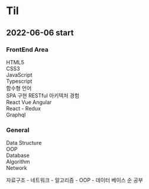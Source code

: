 # Til
## 2022-06-06 start
### FrontEnd Area
HTML5  
CSS3  
JavaScript  
Typescript  
함수형 언어  
SPA 구현 RESTful 아키텍처 경험  
React Vue Angular  
React - Redux  
Graphql  

### General
Data Structure  
OOP  
Database  
Algorithm  
Network  

자료구조 - 네트워크 - 알고리즘 - OOP - 데이터 베이스 순 공부
